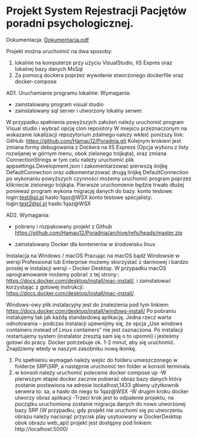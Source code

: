 # Projekt System Rejestracji Pacjętów poradni psychologicznej.
Dokumentacja: [Dokumentacja.pdf](https://github.com/Hamau12/Poradnia/files/11633098/Dokumentacja.pdf)

Projekt można uruchoimić na dwa sposoby:
1. lokalnie na komputerze przy użyciu VisualStudio, IIS Expres oraz lokalnej bazy danych MsSql
2. Za pomocą dockera poprzez wywołanie stworzonego dockerfile oraz docker-compose

AD1.
Uruchamianie programu lokalnie:
Wymagania:
- zainstalowany program visual studio
- zainstalowany sql server i utworzony lokalny serwer.

W przypadku spełnienia powyższych założeń należy uruchomić program Visual studio i wybrać opcję clon repository
W miejscu przeznaczonym na wskazanie lokalizacji repozytorium zdalnego należy wkleić poniższy link:
GitHub: https://github.com/Hamau12/Poradnia.git
Kolejnym krokiem jest zmiana formy debugowania z Dockera na IIS Express (Opcja wyboru z listy rozwijanej w górnym menu, obok zielonego trójkąta), oraz zmiana ConnectionStrings w tym celu należy uruchomić plik appsettings.Development.json i zakomentarzować pierwszą linijkę DefaultConnection
oraz odkomentarzować drugą linijkę DefaultConnection
po wykonaniu powyższych czynności możemy uruchomić program poprzez klikniecie zielonego trójkąta.
Pierwsze uruchomienie będzie trwało dłużej ponieważ program wykona migrację danych do bazy.
konto testowe:
 login:test@pl.pl
 hasło:1qaz@WSX
konto testowe specjalisty:
 login:test2@pl.pl
 hasło:1qaz@WSX


AD2.
Wymagania:
- pobrany i rozpakowany projekt z Github 
https://github.com/Hamau12/Poradnia/archive/refs/heads/master.zip

- zainstalowany Docker dla kontenerów w środowisku linux 

Instalacja na Windows / macOS
Pracując na macOS bądź Windowsie w wersji Professional lub Enterprise możemy skorzystać z darmowej i bardzo prostej w instalacji wersji – Docker Desktop. 
W przypadku macOS oprogramowanie możemy pobrać z tej strony:: https://docs.docker.com/desktop/install/mac-install/. i zainstalować korzystając z gotowej instrukcji: https://docs.docker.com/desktop/install/mac-install/.

Windows-owy plik instalacyjny jest do znalezienia pod tym linkiem: https://docs.docker.com/desktop/install/windows-install/
Po pobraniu instalujemy tak jak każdą standardową aplikację. Jedna rzecz warta odnotowania – podczas instalacji upewnijmy się, że opcja 
„Use windows containers instead of Linux containers” nie jest zaznaczona.
Po instalacji restartujemy system (instalator zresztą sam się o to upomni) i jesteśmy gotowi do pracy. Docker potrzebuje ok. 1-2 minut, aby się uruchomić.
Znajdziemy wtedy w naszym zasobniku nową ikonkę.

1. Po spełnieniu wymagań należy wejśc do folderu umieszczonego w folderze SRP\SRP, a następnie uruchomić ten folder w konsoli terminala. 
2. w konsoli należy uruchomić polecenie docker compose up
	-W pierwszym etapie docker zacznie pobierać obraz bazy danych która zostanie postawiona na adresie lockalhost,1433 główny użytkownik serwera to: sa, a hasło do niego to 1qaz@WSX
	-W drugim kroku docker utworzy obraz aplikacji 
	-Trzeci krok jest to odpalenie projektu, na początku uruchomiona zostanie migracja danych do nowo utworzonej bazy SRP
	(W przypadku, gdy projekt nie uruchomi się po utworzeniu obrazu należy nacisnąć przycisk play usytuowany w DockerDesktop obok obrazu web_api)
	projekt jest dostępny pod linkiem: http://localhost:5000/
